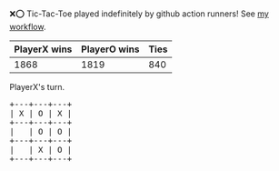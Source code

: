 :x::o: Tic-Tac-Toe played indefinitely by github action runners! See [my workflow](.github/workflows/play.yaml).

|PlayerX wins|PlayerO wins|Ties|
|-|-|-|
|1868|1819|840|

PlayerX's turn.

<pre>
+---+---+---+
| X | O | X |
+---+---+---+
|   | O | O |
+---+---+---+
|   | X | O |
+---+---+---+
</pre>